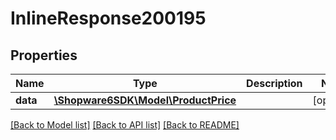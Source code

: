 # InlineResponse200195

## Properties
Name | Type | Description | Notes
------------ | ------------- | ------------- | -------------
**data** | [**\Shopware6SDK\Model\ProductPrice**](ProductPrice.md) |  | [optional] 

[[Back to Model list]](../../README.md#documentation-for-models) [[Back to API list]](../../README.md#documentation-for-api-endpoints) [[Back to README]](../../README.md)

